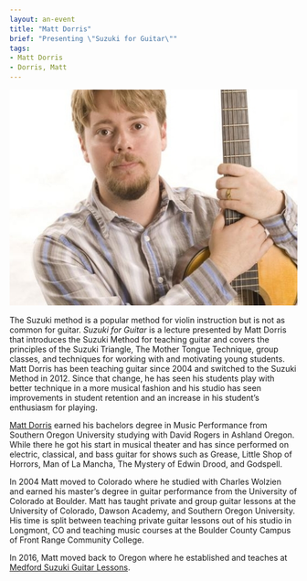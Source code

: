 ```yaml
---
layout: an-event
title: "Matt Dorris"
brief: "Presenting \"Suzuki for Guitar\""
tags:
- Matt Dorris
- Dorris, Matt
---
```


![MattDorris](/pics/20160627-MattDorris.jpg)

The Suzuki method is a popular method for violin instruction but is not as common for guitar. _Suzuki for Guitar_ is a lecture presented by Matt Dorris that introduces the Suzuki Method for teaching guitar and covers the principles of the Suzuki Triangle, The Mother Tongue Technique, group classes, and techniques for working with and motivating young students. Matt Dorris has been teaching guitar since 2004 and switched to the Suzuki Method in 2012. Since that change, he has seen his students play with better technique in a more musical fashion and his studio has seen improvements in student retention and an increase in his student’s enthusiasm for playing.  
 
[Matt Dorris](https://eugenesuzukiguitar.wordpress.com/about/home/) earned his bachelors degree in Music Performance from Southern Oregon University studying with David Rogers in Ashland Oregon.  While there he got his start in musical theater and has since performed on electric, classical, and bass guitar for shows such as Grease, Little Shop of Horrors, Man of La Mancha, The Mystery of Edwin Drood, and Godspell.    

In 2004 Matt moved to Colorado where he studied with Charles Wolzien and earned his master’s degree in guitar performance from the University of Colorado at Boulder.  Matt has taught private and group guitar lessons at the University of Colorado, Dawson Academy, and Southern Oregon University.  His time is split between teaching private guitar lessons out of his studio in Longmont, CO and teaching music courses at the Boulder County Campus of Front Range Community College.  

In 2016, Matt moved back to Oregon where he established and teaches at [Medford Suzuki Guitar Lessons](https://eugenesuzukiguitar.wordpress.com/).  

